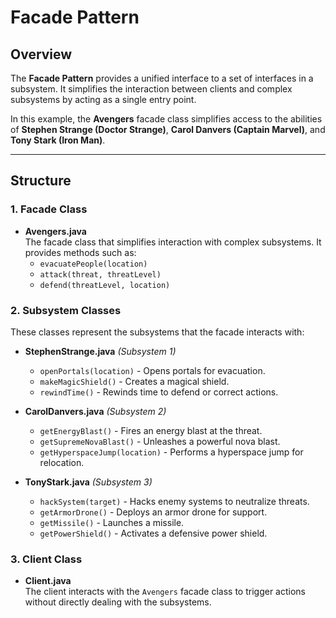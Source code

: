 # Facade Pattern

## Overview
The **Facade Pattern** provides a unified interface to a set of interfaces in a subsystem. It simplifies the interaction between clients and complex subsystems by acting as a single entry point.

In this example, the **Avengers** facade class simplifies access to the abilities of **Stephen Strange (Doctor Strange)**, **Carol Danvers (Captain Marvel)**, and **Tony Stark (Iron Man)**.

---

## Structure

### 1. **Facade Class**
- **Avengers.java**  
   The facade class that simplifies interaction with complex subsystems. It provides methods such as:
   - `evacuatePeople(location)`
   - `attack(threat, threatLevel)`
   - `defend(threatLevel, location)`

### 2. **Subsystem Classes**
These classes represent the subsystems that the facade interacts with:  

- **StephenStrange.java** *(Subsystem 1)*  
   - `openPortals(location)` - Opens portals for evacuation.  
   - `makeMagicShield()` - Creates a magical shield.  
   - `rewindTime()` - Rewinds time to defend or correct actions.  

- **CarolDanvers.java** *(Subsystem 2)*  
   - `getEnergyBlast()` - Fires an energy blast at the threat.  
   - `getSupremeNovaBlast()` - Unleashes a powerful nova blast.  
   - `getHyperspaceJump(location)` - Performs a hyperspace jump for relocation.  

- **TonyStark.java** *(Subsystem 3)*  
   - `hackSystem(target)` - Hacks enemy systems to neutralize threats.  
   - `getArmorDrone()` - Deploys an armor drone for support.  
   - `getMissile()` - Launches a missile.  
   - `getPowerShield()` - Activates a defensive power shield.

### 3. **Client Class**
- **Client.java**  
   The client interacts with the `Avengers` facade class to trigger actions without directly dealing with the subsystems.
